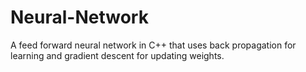 # Neural-Network
A feed forward neural network in C++ that uses back propagation for learning and gradient descent for updating weights.

